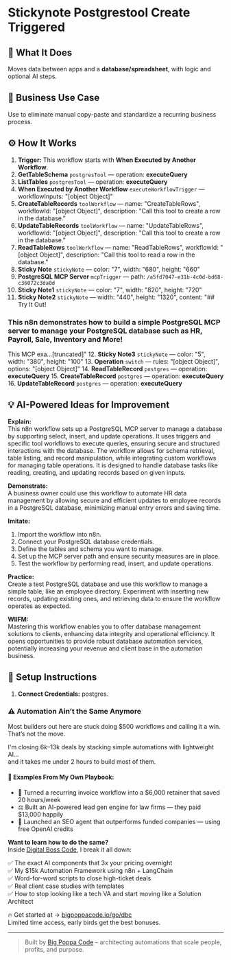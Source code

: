 # Stickynote Postgrestool Create Triggered
## 🚀 What It Does
Moves data between apps and a **database/spreadsheet**, with logic and optional AI steps.

## 💼 Business Use Case
Use to eliminate manual copy-paste and standardize a recurring business process.

## ⚙️ How It Works
1. **Trigger:** This workflow starts with **When Executed by Another Workflow**.
2. **GetTableSchema** `postgresTool` — operation: **executeQuery**
3. **ListTables** `postgresTool` — operation: **executeQuery**
4. **When Executed by Another Workflow** `executeWorkflowTrigger` — workflowInputs: "[object Object]"
5. **CreateTableRecords** `toolWorkflow` — name: "CreateTableRows", workflowId: "[object Object]", description: "Call this tool to create a row in the database."
6. **UpdateTableRecords** `toolWorkflow` — name: "UpdateTableRows", workflowId: "[object Object]", description: "Call this tool to create a row in the database."
7. **ReadTableRows** `toolWorkflow` — name: "ReadTableRows", workflowId: "[object Object]", description: "Call this tool to read a row in the database."
8. **Sticky Note** `stickyNote` — color: "7", width: "680", height: "660"
9. **PostgreSQL MCP Server** `mcpTrigger` — path: `/a5fd7047-e31b-4c0d-bd68-c36072c3da0d`
10. **Sticky Note1** `stickyNote` — color: "7", width: "820", height: "720"
11. **Sticky Note2** `stickyNote` — width: "440", height: "1320", content: "## Try It Out!
### This n8n demonstrates how to build a simple PostgreSQL MCP server to manage your PostgreSQL database such as HR, Payroll, Sale, Inventory and More!

This MCP exa…[truncated]"
12. **Sticky Note3** `stickyNote` — color: "5", width: "380", height: "100"
13. **Operation** `switch` — rules: "[object Object]", options: "[object Object]"
14. **ReadTableRecord** `postgres` — operation: **executeQuery**
15. **CreateTableRecord** `postgres` — operation: **executeQuery**
16. **UpdateTableRecord** `postgres` — operation: **executeQuery**

## 💡 AI-Powered Ideas for Improvement
**Explain:**  
This n8n workflow sets up a PostgreSQL MCP server to manage a database by supporting select, insert, and update operations. It uses triggers and specific tool workflows to execute queries, ensuring secure and structured interactions with the database. The workflow allows for schema retrieval, table listing, and record manipulation, while integrating custom workflows for managing table operations. It is designed to handle database tasks like reading, creating, and updating records based on given inputs.

**Demonstrate:**  
A business owner could use this workflow to automate HR data management by allowing secure and efficient updates to employee records in a PostgreSQL database, minimizing manual entry errors and saving time.

**Imitate:**  
1. Import the workflow into n8n.  
2. Connect your PostgreSQL database credentials.  
3. Define the tables and schema you want to manage.  
4. Set up the MCP server path and ensure security measures are in place.  
5. Test the workflow by performing read, insert, and update operations.

**Practice:**  
Create a test PostgreSQL database and use this workflow to manage a simple table, like an employee directory. Experiment with inserting new records, updating existing ones, and retrieving data to ensure the workflow operates as expected.

**WIIFM:**  
Mastering this workflow enables you to offer database management solutions to clients, enhancing data integrity and operational efficiency. It opens opportunities to provide robust database automation services, potentially increasing your revenue and client base in the automation business.

## 🔧 Setup Instructions
1. **Connect Credentials:** postgres.

### ⚠️ Automation Ain’t the Same Anymore

Most builders out here are stuck doing $500 workflows and calling it a win.  
That’s not the move.  

I'm closing $6k–$13k deals by stacking simple automations with lightweight AI...  
and it takes me under 2 hours to build most of them.

#### 🧠 Examples From My Own Playbook:
- 🔁 Turned a recurring invoice workflow into a $6,000 retainer that saved 20 hours/week  
- ⚖️ Built an AI-powered lead gen engine for law firms — they paid $13,000 happily  
- 🚀 Launched an SEO agent that outperforms funded companies — using free OpenAI credits  

**Want to learn how to do the same?**  
Inside [Digital Boss Code](https://bigpoppacode.io/go/dbc), I break it all down:

✅ The exact AI components that 3x your pricing overnight  
✅ My $15k Automation Framework using n8n + LangChain  
✅ Word-for-word scripts to close high-ticket deals  
✅ Real client case studies with templates  
✅ How to stop looking like a tech VA and start moving like a Solution Architect  

🔥 Get started at → [bigpoppacode.io/go/dbc](https://bigpoppacode.io/go/dbc)  
Limited time access, early birds get the best bonuses.

---
> Built by [Big Poppa Code](https://bigpoppacode.io) – architecting automations that scale people, profits, and purpose.
